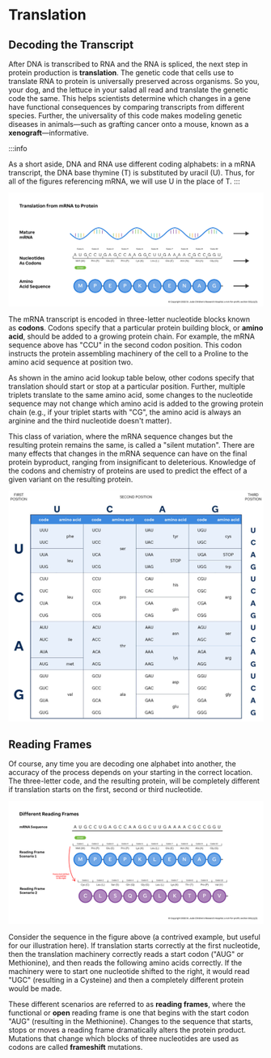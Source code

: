 # Translation

## Decoding the Transcript

After DNA is transcribed to RNA and the RNA is spliced, the next step in protein
production is **translation**. The genetic code that cells use to translate RNA to protein
is universally preserved across organisms. So you, your dog, and the lettuce in your
salad all read and translate the genetic code the same. This helps scientists determine
which changes in a gene have functional consequences by comparing transcripts from
different species. Further, the universality of this code makes modeling genetic
diseases in animals—such as grafting cancer onto a mouse, known as a 
**xenograft**—informative.

:::info

As a short aside, DNA and RNA use different coding alphabets: in a mRNA
transcript, the DNA base thymine (T) is substituted by uracil (U). Thus, for all of the
figures referencing mRNA, we will use U in the place of T.
:::

![Figure showing translation from mRNA to a protein](../images/1.4-mRNA-to-Protein.jpg)

The mRNA transcript is encoded in three-letter nucleotide blocks known as **codons**.
Codons specify that a particular protein building block, or **amino acid**, should be
added to a growing protein chain. For example, the mRNA sequence above has "CCU" in the
second codon position. This codon instructs the protein assembling machinery of the cell
to a Proline to the amino acid sequence at position two. 

As shown in the amino acid lookup table below, other codons specify that translation
should start or stop at a particular position. Further, multiple triplets translate to
the same amino acid, some changes to the nucleotide sequence may not change which amino
acid is added to the growing protein chain (e.g., if your triplet starts with "CG", the
amino acid is always an arginine and the third nucleotide doesn't matter).

This class of variation, where the mRNA sequence changes but the resulting protein
remains the same, is called a "silent mutation". There are many effects that changes in
the mRNA sequence can have on the final protein byproduct, ranging from insignificant to
deleterious. Knowledge of the codons and chemistry of proteins are used to predict
the effect of a given variant on the resulting protein.

![Codon lookup table from mRNA nucleotide triplet](../images/1.5-codon-lookup-table.jpg)

## Reading Frames

Of course, any time you are decoding one alphabet into another, the accuracy of the
process depends on your starting in the correct location. The three-letter code, and
the resulting protein, will be completely different if translation starts on the first,
second or third nucleotide. 

![Demonstration of the affect of reading frames on translation](../images/1.6-reading-frames.jpg)

Consider the sequence in the figure above (a contrived example, but useful for our
illustration here). If translation starts correctly at the first nucleotide, then the
translation machinery correctly reads a start codon ("AUG" or Methionine), and then reads the
following amino acids correctly. If the machinery were to start one nucleotide shifted
to the right, it would read "UGC" (resulting in a Cysteine) and then a completely
different protein would be made.

These different scenarios are referred to as **reading frames**, where the functional
or **open** reading frame is one that begins with the start codon "AUG" (resulting in
the Methionine). Changes to the sequence that starts, stops or moves a reading frame
dramatically alters the protein product. Mutations that change which
blocks of three nucleotides are used as codons are called **frameshift** mutations.
